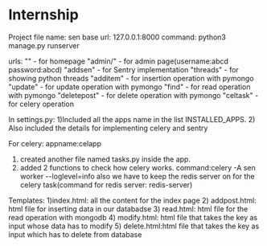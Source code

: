 # Internship

Project file name: sen
base url: 127.0.0.1:8000
command: python3 manage.py runserver

urls:
"" - for homepage
"admin/" - for admin page(username:abcd password:abcd)
"addsen" - for Sentry implementation
"threads" - for showing python threads
"additem" - for insertion operation with pymongo
"update" - for update operation with pymongo
"find" - for read operation with pymongo
"deletepost" - for delete operation with pymongo
"celtask" - for celery operation

In settings.py:
1)Included all the apps name in the list INSTALLED_APPS. 
2) Also included the details for implementing celery and sentry

For celery:
appname:celapp
1) created another file named tasks.py inside the app.
2) added 2 functions to check how celery works.
command:celery -A sen worker --loglevel=info
also we have to keep the redis server on for the celery task(command for redis server: redis-server)

Templates:
1)index.html: all the content for the index page
2) addpost.html: html file for inserting data in our databadse
3) read.html: html file for the read operation with mongodb
4) modify.html: html file that takes the key as input whose data has to modify
5) delete.html:html file that takes the key as input which has to delete from database
